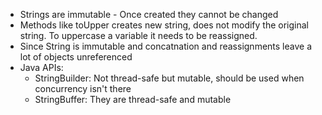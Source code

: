 * Strings are immutable - Once created they cannot be changed
* Methods like toUpper creates new string, does not modify the original string. To uppercase a variable it needs to be reassigned.
* Since String is immutable and concatnation and reassignments leave a lot of objects unreferenced
* Java APIs:
    - StringBuilder: Not thread-safe but mutable, should be used when concurrency isn't there 
    - StringBuffer: They are thread-safe and mutable 